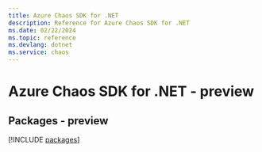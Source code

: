 ```yaml
---
title: Azure Chaos SDK for .NET
description: Reference for Azure Chaos SDK for .NET
ms.date: 02/22/2024
ms.topic: reference
ms.devlang: dotnet
ms.service: chaos
---
```

# Azure Chaos SDK for .NET - preview
## Packages - preview
[!INCLUDE [packages](chaos-index.md)]